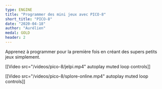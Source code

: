 ```yaml
---
type: ENGINE
title: "Programmer des mini jeux avec PICO-8"
short_title: "PICO-8"
date: "2020-04-18"
author: "Aurélien"
medal: GOLD
header: 2
---
```


Apprenez à programmer pour la première fois en créant des supers petits jeux simplement.

[[Video src="/videos/pico-8/jelpi.mp4" autoplay muted loop controls]]

[[Video src="/videos/pico-8/splore-online.mp4" autoplay muted loop controls]]
